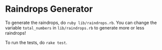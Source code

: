 # Raindrops Generator

To generate the raindrops, do `ruby lib/raindrops.rb`. You can change the variable `total_numbers` in `lib/raindrops.rb` to generate more or less raindrops!

To run the tests, do `rake test`.
